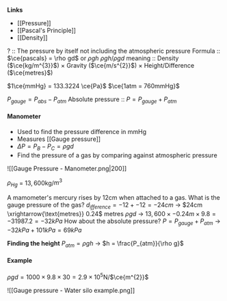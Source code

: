 **Links**
- [[Pressure]] 
- [[Pascal's Principle]] 
- [[Density]] 

? :: The pressure by itself not including the atmospheric pressure
Formula :: $\ce{pascals} = \rho gd$ or $\rho g h$
$\rho g h$/$\rho gd$ meaning :: Density ($\ce{kg/m^{3}}$) $\times$ Gravity ($\ce{m/s^{2}}$) $\times$ Height/Difference ($\ce{metres}$)

$1\ce{mmHg} = 133.3224 \ce{Pa}$
$\ce{1atm = 760mmHg}$

$P_{gauge} = P_{abs} - P_{atm}$
Absolute pressure :: $P = P_{gauge} + P_{atm}$

#### Manometer
- Used to find the pressure difference in mmHg
- Measures [[Gauge pressure]] 
- $\Delta P = P_{B} - P_{C} = \rho gd$
- Find the pressure of a gas by comparing against atmospheric pressure

![[Gauge Pressure - Manometer.png|200]]

$\rho_{Hg}$  = $13,600$kg/$m^{3}$

A mamometer's mercury rises by 12cm when attached to a gas. What is the gauge pressure of the gas?
$d_{ifference} = -12 + -12 = -24cm$
-> $24cm \xrightarrow{\text{metres}} 0.24$ metres
$\rho g d$
-> $13,600 \times -0.24m \times 9.8 = -31987.2 = -32kPa$
How about the absolute pressure?
$P = P_{gauge} + P_{atm}$
-> $-32kPa + 101kPa = 69kPa$


**Finding the height**
$P_{atm} = \rho g h$
-> $h = \frac{P_{atm}}{\rho g}$



#### Example
$\rho gd = 1000 \times 9.8 \times 30 = 2.9 \times 10^{5}$N/$\ce{m^{2}}$

![[Gauge pressure - Water silo example.png]]